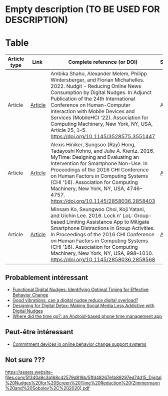 # Empty description (TO BE USED FOR DESCRIPTION)

# Table 

| Article type | Link | Complete reference (or DOI) |  Source | Description |
|-------------|------|------------------------------|---------|------------------------|
|Article | [Article](https://dl.acm.org/doi/pdf/10.1145/3528575.3551447)| Ambika Shahu, Alexander Melem, Philipp Wintersberger, and Florian Michahelles. 2022. Nudgit - Reducing Online News Consumption by Digital Nudges. In Adjunct Publication of the 24th International Conference on Human-Computer Interaction with Mobile Devices and Services (MobileHCI '22). Association for Computing Machinery, New York, NY, USA, Article 25, 1–5. https://doi.org/10.1145/3528575.3551447 | ACM | [[Nudgit]]
|Article | [Article](https://sci-hub.hkvisa.net/10.1145/2858036.2858403)| Alexis Hiniker, Sungsoo (Ray) Hong, Tadayoshi Kohno, and Julie A. Kientz. 2016. MyTime: Designing and Evaluating an Intervention for Smartphone Non-Use. In Proceedings of the 2016 CHI Conference on Human Factors in Computing Systems (CHI '16). Association for Computing Machinery, New York, NY, USA, 4746–4757. https://doi.org/10.1145/2858036.2858403 | [Article](https://cloud.univ-grenoble-alpes.fr/s/2Bm5iiQrwyW7GNf?path=%2FExemples%20usages%20du%20num%C3%A9riques) | [[MyTime]]
|Article | [Article](https://sci-hub.hkvisa.net/10.1145/2858036.2858568)| Minsam Ko, Seungwoo Choi, Koji Yatani, and Uichin Lee. 2016. Lock n' LoL: Group-based Limiting Assistance App to Mitigate Smartphone Distractions in Group Activities. In Proceedings of the 2016 CHI Conference on Human Factors in Computing Systems (CHI '16). Association for Computing Machinery, New York, NY, USA, 998–1010. https://doi.org/10.1145/2858036.2858568 | [Article](https://cloud.univ-grenoble-alpes.fr/s/2Bm5iiQrwyW7GNf?path=%2FExemples%20usages%20du%20num%C3%A9riques) | [[Lock n' LoL]]

## Probablement intéressant
 * [Functional Digital Nudges: Identifying Optimal Timing for Effective Behavior Change](https://dl.acm.org/doi/10.1145/3290607.3312876)
 * [Good vibrations: can a digital nudge reduce digital overload?](https://dl.acm.org/doi/10.1145/3229434.3229463)
 * [Designing for Digital Detox: Making Social Media Less Addictive with Digital Nudges](https://dl.acm.org/doi/10.1145/3334480.3382810)
 * [Where did the time go?: an Android-based phone time management app](https://dl.acm.org/doi/10.5555/3447080.3447122)

## Peut-être intéressant
* [Commitment devices in online behavior change support systems](https://dl.acm.org/doi/10.1145/3309700.3338446)


## Not sure ???
https://assets.website-files.com/5f340a9c3a168c42579d818b/5ffd48267e1b89297ed74d15_Digital%20Nudges%20for%20Screen%20Time%20Reduction%20(Zimmermann%20and%20Sobolev%2C%202020).pdf


